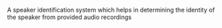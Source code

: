 A speaker identification system which helps in determining the identity of the speaker from provided audio recordings